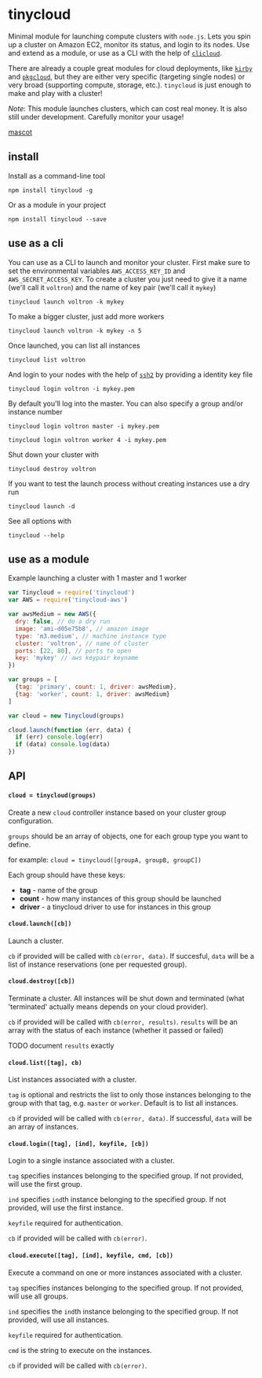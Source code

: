 # tinycloud

Minimal module for launching compute clusters with `node.js`. Lets you spin up a cluster on Amazon EC2, monitor its status, and login to its nodes. Use and extend as a module, or use as a CLI with the help of [`clicloud`](https://github.com/freeman-lab/clicloud).

There are already a couple great modules for cloud deployments, like [`kirby`](https://github.com/mafintosh/kirby) and [`pkgcloud`](https://github.com/pkgcloud/pkgcloud), but they are either very specific (targeting single nodes) or very broad (supporting compute, storage, etc.). `tinycloud` is just enough to make and play with a cluster!

*Note*: This module launches clusters, which can cost real money. It is also still under development. Carefully monitor your usage!

[mascot](http://warriors.wikia.com/wiki/Tinycloud)

## install

Install as a command-line tool

```
npm install tinycloud -g
```

Or as a module in your project

```
npm install tinycloud --save
```

## use as a cli

You can use as a CLI to launch and monitor your cluster. First make sure to set the environmental variables `AWS_ACCESS_KEY_ID` and `AWS_SECRET_ACCESS_KEY`. To create a cluster you just need to give it a name (we'll call it `voltron`) and the name of key pair (we'll call it `mykey`)

```
tinycloud launch voltron -k mykey
```

To make a bigger cluster, just add more workers

```
tinycloud launch voltron -k mykey -n 5
```

Once launched, you can list all instances

```
tinycloud list voltron
```

And login to your nodes with the help of [`ssh2`](https://github.com/mscdex/ssh2) by providing a identity key file

```
tinycloud login voltron -i mykey.pem
```

By default you'll log into the master. You can also specify a group and/or instance number

```
tinycloud login voltron master -i mykey.pem
```
```
tinycloud login voltron worker 4 -i mykey.pem
```

Shut down your cluster with

```
tinycloud destroy voltron
```

If you want to test the launch process without creating instances use a dry run

```
tinycloud launch -d
```


See all options with

```
tinycloud --help
```

## use as a module

Example launching a cluster with 1 master and 1 worker

``` js
var Tinycloud = require('tinycloud')
var AWS = require('tinycloud-aws')

var awsMedium = new AWS({
  dry: false, // do a dry run
  image: 'ami-d05e75b8', // amazon image
  type: 'm3.medium', // machine instance type
  cluster: 'voltron', // name of cluster
  ports: [22, 80], // ports to open
  key: 'mykey' // aws keypair keyname
})

var groups = [
  {tag: 'primary', count: 1, driver: awsMedium},
  {tag: 'worker', count: 1, driver: awsMedium}
]

var cloud = new Tinycloud(groups)

cloud.launch(function (err, data) {
  if (err) console.log(err)
  if (data) console.log(data)
})
```

## API

#### `cloud = tinycloud(groups)`

Create a new `cloud` controller instance based on your cluster group configuration.

`groups` should be an array of objects, one for each group type you want to define.

for example: `cloud = tinycloud([groupA, groupB, groupC])`

Each group should have these keys:

- **tag** - name of the group
- **count** - how many instances of this group should be launched
- **driver** - a tinycloud driver to use for instances in this group

#### `cloud.launch([cb])`

Launch a cluster. 

`cb` if provided will be called with `cb(error, data)`. If succesful, `data` will be a list of instance reservations (one per requested group). 

#### `cloud.destroy([cb])`

Terminate a cluster. All instances will be shut down and terminated (what 'terminated' actually means depends on your cloud provider).

`cb` if provided will be called with `cb(error, results)`. `results` will be an array with the status of each instance (whether it passed or failed)

TODO document `results` exactly

#### `cloud.list([tag], cb)`

List instances associated with a cluster. 

`tag` is optional and restricts the list to only those instances belonging to the group with that tag, e.g. `master` or `worker`. Default is to list all instances.

`cb` if provided will be called with `cb(error, data)`. If successful, `data` will be an array of instances.

#### `cloud.login([tag], [ind], keyfile, [cb])`

Login to a single instance associated with a cluster. 

`tag` specifies instances belonging to the specified group. If not provided, will use the first group. 

`ind` specifies `ind`th instance belonging to the specified group. If not provided, will use the first instance.

`keyfile` required for authentication.

`cb` if provided will be called with `cb(error)`.

#### `cloud.execute([tag], [ind], keyfile, cmd, [cb])`

Execute a command on one or more instances associated with a cluster.

`tag` specifies instances belonging to the specified group. If not provided, will use all groups.

`ind` specifies the `ind`th instance belonging to the specified group. If not provided, will use all instances.

`keyfile` required for authentication.

`cmd` is the string to execute on the instances.

`cb` if provided will be called with `cb(error)`.
